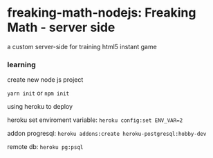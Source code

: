 # freaking-math-nodejs: Freaking Math - server side

a custom server-side for training html5 instant game

### learning

create new node js project

`yarn init` or `npm init`

using heroku to deploy

heroku set enviroment variable: `heroku config:set ENV_VAR=2`

addon progresql: `heroku addons:create heroku-postgresql:hobby-dev`

remote db: `heroku pg:psql`
